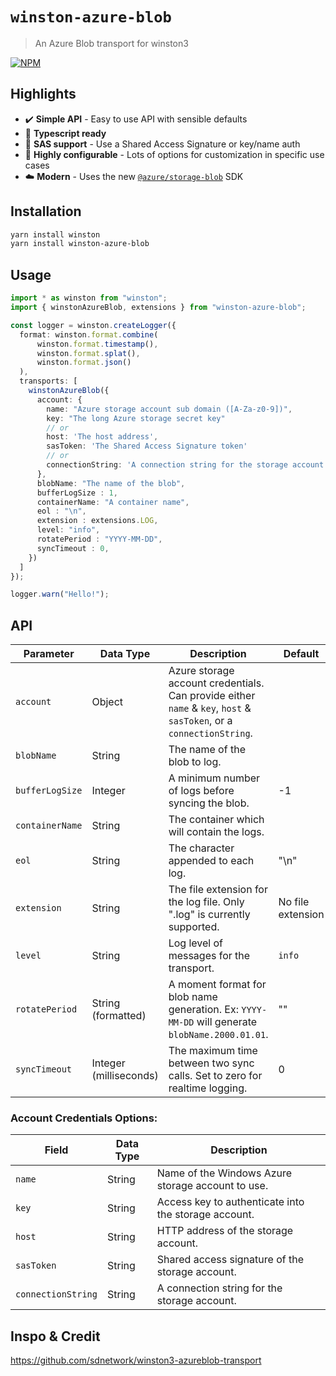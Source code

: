 # `winston-azure-blob`

> An Azure Blob transport for winston3

[![NPM](https://img.shields.io/npm/v/winston-azure-blob?style=for-the-badge)](https://www.npmjs.com/package/winston-azure-blob)

## Highlights

-   :heavy_check_mark: **Simple API** - Easy to use API with sensible defaults
-   :large_blue_circle: **Typescript ready**
-   :closed_lock_with_key: **SAS support** - Use a Shared Access Signature or key/name auth
-   :wrench: **Highly configurable** - Lots of options for customization in specific use cases
-   :cloud: **Modern** - Uses the new [`@azure/storage-blob`](https://www.npmjs.com/package/@azure/storage-blob) SDK

## Installation

```bash
yarn install winston
yarn install winston-azure-blob
```

## Usage

```typescript
import * as winston from "winston";
import { winstonAzureBlob, extensions } from "winston-azure-blob";

const logger = winston.createLogger({
  format: winston.format.combine(
      winston.format.timestamp(),
      winston.format.splat(),
      winston.format.json()
  ),
  transports: [
    winstonAzureBlob({
      account: {
        name: "Azure storage account sub domain ([A-Za-z0-9])",
        key: "The long Azure storage secret key"
        // or
        host: 'The host address',
        sasToken: 'The Shared Access Signature token'
        // or
        connectionString: 'A connection string for the storage account'
      },
      blobName: "The name of the blob",
      bufferLogSize : 1,
      containerName: "A container name",
      eol : "\n",
      extension : extensions.LOG,
      level: "info",
      rotatePeriod : "YYYY-MM-DD",
      syncTimeout : 0,
    })
  ]
});

logger.warn("Hello!");
```

## API

| Parameter       | Data Type              | Description                                                                                                         | Default           | Type/Options            |
| --------------- | ---------------------- | ------------------------------------------------------------------------------------------------------------------- | ----------------- | ----------------------- |
| `account`       | Object                 | Azure storage account credentials. Can provide either `name` & `key`, `host` & `sasToken`, or a `connectionString`. |                   | See below               |
| `blobName`      | String                 | The name of the blob to log.                                                                                        |                   |                         |
| `bufferLogSize` | Integer                | A minimum number of logs before syncing the blob.                                                                   | -1                |                         |
| `containerName` | String                 | The container which will contain the logs.                                                                          |                   |                         |
| `eol`           | String                 | The character appended to each log.                                                                                 | "\n"              |                         |
| `extension`     | String                 | The file extension for the log file. Only ".log" is currently supported.                                            | No file extension | `.log` via `extensions` |
| `level`         | String                 | Log level of messages for the transport.                                                                            | `info`            |                         |
| `rotatePeriod`  | String (formatted)     | A moment format for blob name generation. Ex: `YYYY-MM-DD` will generate `blobName.2000.01.01`.                     | ""                |                         |
| `syncTimeout`   | Integer (milliseconds) | The maximum time between two sync calls. Set to zero for realtime logging.                                          | 0                 |                         |

### Account Credentials Options:

| Field              | Data Type | Description                                          |
| ------------------ | --------- | ---------------------------------------------------- |
| `name`             | String    | Name of the Windows Azure storage account to use.    |
| `key`              | String    | Access key to authenticate into the storage account. |
| `host`             | String    | HTTP address of the storage account.                 |
| `sasToken`         | String    | Shared access signature of the storage account.      |
| `connectionString` | String    | A connection string for the storage account.         |


## Inspo & Credit

<https://github.com/sdnetwork/winston3-azureblob-transport>
